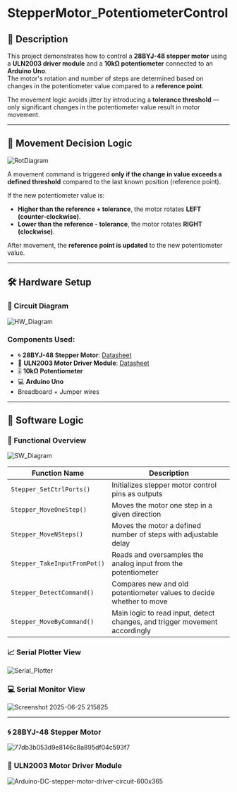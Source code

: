 # StepperMotor_PotentiometerControl

## 📄 Description

This project demonstrates how to control a **28BYJ-48 stepper motor** using a **ULN2003 driver module** and a **10kΩ potentiometer** connected to an **Arduino Uno**.  
The motor's rotation and number of steps are determined based on changes in the potentiometer value compared to a **reference point**.

The movement logic avoids jitter by introducing a **tolerance threshold** — only significant changes in the potentiometer value result in motor movement.

---

## 🔁 Movement Decision Logic
![RotDiagram](https://github.com/user-attachments/assets/dd703ff1-3037-4dbb-9dec-e73d78ea5e73)

A movement command is triggered **only if the change in value exceeds a defined threshold** compared to the last known position (reference point).

If the new potentiometer value is:

- **Higher than the reference + tolerance**, the motor rotates **LEFT (counter-clockwise)**.
- **Lower than the reference - tolerance**, the motor rotates **RIGHT (clockwise)**.

After movement, the **reference point is updated** to the new potentiometer value.

---

## 🛠️ Hardware Setup

### 🔌 Circuit Diagram
![HW_Diagram](https://github.com/user-attachments/assets/51e7564a-fede-4f16-9401-20889252d7ef)


### Components Used:

- 🌀 **28BYJ-48 Stepper Motor**: [Datasheet](https://www.mouser.com/datasheet/2/758/stepd-01-data-sheet-1143075.pdf?srsltid=AfmBOoolEo83boUwfMHi0TjeZObm1F_wYZbrxmfF2AxUn51YxAvZe0lU)
- 🔌 **ULN2003 Motor Driver Module**: [Datasheet](https://www.hadex.cz/spec/m513.pdf)
- 🎚️ **10kΩ Potentiometer**
- 💻 **Arduino Uno**
- Breadboard + Jumper wires

---

## 💾 Software Logic

### 🔧 Functional Overview
![SW_Diagram](https://github.com/user-attachments/assets/e8bdfeeb-aef5-4e31-8d52-73504245d7bd)


| Function Name                 | Description                                                                 |
|------------------------------|-----------------------------------------------------------------------------|
| `Stepper_SetCtrlPorts()`     | Initializes stepper motor control pins as outputs                           |
| `Stepper_MoveOneStep()`      | Moves the motor one step in a given direction                               |
| `Stepper_MoveNSteps()`       | Moves the motor a defined number of steps with adjustable delay             |
| `Stepper_TakeInputFromPot()` | Reads and oversamples the analog input from the potentiometer               |
| `Stepper_DetectCommand()`    | Compares new and old potentiometer values to decide whether to move         |
| `Stepper_MoveByCommand()`    | Main logic to read input, detect changes, and trigger movement accordingly  |

### 📈 Serial Plotter View
![Serial_Plotter](https://github.com/user-attachments/assets/e10c7fda-72e2-4311-91e3-07307c9b309c)

### 💻 Serial Monitor View
![Screenshot 2025-06-25 215825](https://github.com/user-attachments/assets/6003e6e2-4005-47b7-ad98-3ddf0eafbe98)

---

### 🌀 **28BYJ-48 Stepper Motor**
![77db3b053d9e8146c8a895df04c593f7](https://github.com/user-attachments/assets/f51b1b94-9f12-4cba-98cc-26287edd68c9)

### 🔌 **ULN2003 Motor Driver Module**
![Arduino-DC-stepper-motor-driver-circuit-600x365](https://github.com/user-attachments/assets/313490bf-3071-4214-9ef3-0816d0b3fe84)

